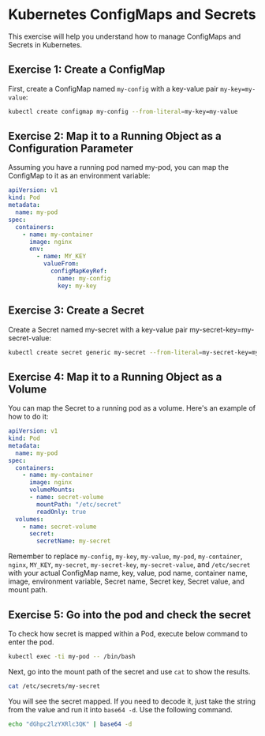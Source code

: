 # Kubernetes ConfigMaps and Secrets

This exercise will help you understand how to manage ConfigMaps and Secrets in Kubernetes.

## Exercise 1: Create a ConfigMap

First, create a ConfigMap named `my-config` with a key-value pair `my-key=my-value`:

```bash
kubectl create configmap my-config --from-literal=my-key=my-value
```

## Exercise 2: Map it to a Running Object as a Configuration Parameter

Assuming you have a running pod named my-pod, you can map the ConfigMap to it as an environment variable:

```yaml
apiVersion: v1
kind: Pod
metadata:
  name: my-pod
spec:
  containers:
    - name: my-container
      image: nginx
      env:
        - name: MY_KEY
          valueFrom:
            configMapKeyRef:
              name: my-config
              key: my-key
```

## Exercise 3: Create a Secret

Create a Secret named my-secret with a key-value pair my-secret-key=my-secret-value:

```bash
kubectl create secret generic my-secret --from-literal=my-secret-key=my-secret-value
```

## Exercise 4: Map it to a Running Object as a Volume

You can map the Secret to a running pod as a volume. Here's an example of how to do it:

```yaml
apiVersion: v1
kind: Pod
metadata:
  name: my-pod
spec:
  containers:
    - name: my-container
      image: nginx
      volumeMounts:
      - name: secret-volume
        mountPath: "/etc/secret"
        readOnly: true
  volumes:
    - name: secret-volume
      secret:
        secretName: my-secret
```

Remember to replace `my-config`, `my-key`, `my-value`, `my-pod`, `my-container`, `nginx`, `MY_KEY`, `my-secret`, `my-secret-key`, `my-secret-value`, and `/etc/secret` with your actual ConfigMap name, key, value, pod name, container name, image, environment variable, Secret name, Secret key, Secret value, and mount path.

## Exercise 5: Go into the pod and check the secret

To check how secret is mapped within a Pod, execute below command to enter the pod.

```bash
kubectl exec -ti my-pod -- /bin/bash
```

Next, go into the mount path of the secret and use `cat` to show the results.

```bash
cat /etc/secrets/my-secret
```

You will see the secret mapped. If you need to decode it, just take the string from the value and run it into `base64 -d`. Use the following command.

```bash
echo "dGhpc2lzYXRlc3QK" | base64 -d
```
